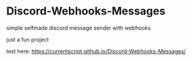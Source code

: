 # Discord-Webhooks-Messages

simple selfmade discord message sender with webhooks

just a fun project

test here: https://currentscript.github.io/Discord-Webhooks-Messages/
